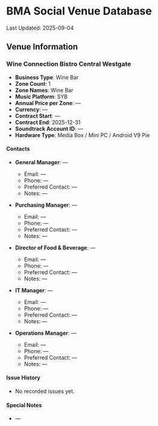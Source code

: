 # BMA Social Venue Database

Last Updated: 2025-09-04

## Venue Information

### Wine Connection Bistro Central Westgate
- **Business Type**: Wine Bar
- **Zone Count**: 1
- **Zone Names**: Wine Bar
- **Music Platform**: SYB
- **Annual Price per Zone**: —
- **Currency**: —
- **Contract Start**: —
- **Contract End**: 2025-12-31
- **Soundtrack Account ID**: —
- **Hardware Type**: Media Box / Mini PC / Android V9 Pie

#### Contacts
- **General Manager**: —
  - Email: —
  - Phone: —
  - Preferred Contact: —
  - Notes: —

- **Purchasing Manager**: —
  - Email: —
  - Phone: —
  - Preferred Contact: —
  - Notes: —

- **Director of Food & Beverage**: —
  - Email: —
  - Phone: —
  - Preferred Contact: —
  - Notes: —

- **IT Manager**: —
  - Email: —
  - Phone: —
  - Preferred Contact: —
  - Notes: —

- **Operations Manager**: —
  - Email: —
  - Phone: —
  - Preferred Contact: —
  - Notes: —

#### Issue History
- No recorded issues yet.

#### Special Notes
- —
